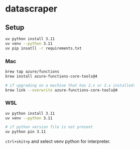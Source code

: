 # datascraper

## Setup

```bash
uv python install 3.11
uv venv --python 3.11
uv pip insatll -r requirements.txt
```

### Mac

```bash
brew tap azure/functions
brew install azure-functions-core-tools@4

# if upgrading on a machine that has 2.x or 3.x installed:
brew link --overwrite azure-functions-core-tools@4
```

### WSL
```bash
uv python install 3.11
uv venv --python 3.11

# if python version file is not present
uv python pin 3.11
```
`ctrl+shit+p` and select venv python for interpreter.
